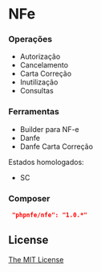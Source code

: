 # NFe

### Operações
- Autorização
- Cancelamento
- Carta Correção
- Inutilização
- Consultas

### Ferramentas
- Builder para NF-e
- Danfe
- Danfe Carta Correção

Estados homologados:
 - SC
 
### Composer

```json
 "phpnfe/nfe": "1.0.*"
```

## License

[The MIT License](/LICENSE)
